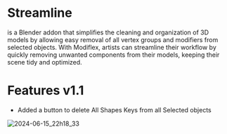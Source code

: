 # Streamline
is a Blender addon that simplifies the cleaning and organization of 3D models by allowing easy removal of all vertex groups and modifiers from selected objects. With Modiflex, artists can streamline their workflow by quickly removing unwanted components from their models, keeping their scene tidy and optimized.

# Features v1.1
- Added a button to delete All Shapes Keys from all Selected objects

![2024-06-15_22h18_33](https://github.com/GiggySauce/ModiFlex/assets/36463235/781c3168-8f06-4a5d-8444-5b956152fa18)

